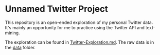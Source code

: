 # Unnamed Twitter Project

This repository is an open-ended exploration of my personal Twitter data. It's mainly an opportunity for me to practice using the Twitter API and text-mining.  

The exploration can be found in [Twitter-Exploration.md](https://github.com/jamesphare/unnamed_twitter_project/blob/master/Twitter-Exploration.md). The raw data is in the [data](https://github.com/jamesphare/unnamed_twitter_project/tree/master/data) folder. 